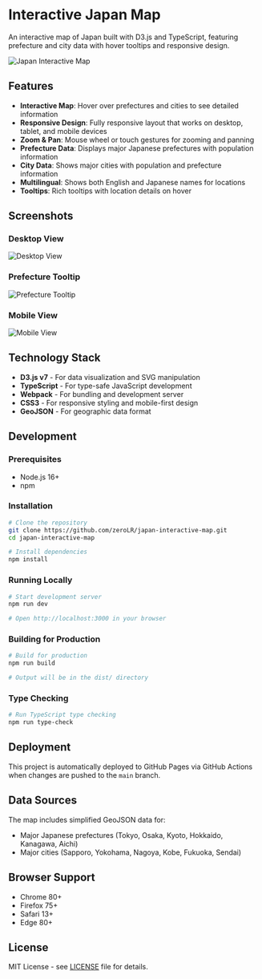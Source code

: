 # Interactive Japan Map

An interactive map of Japan built with D3.js and TypeScript, featuring prefecture and city data with hover tooltips and responsive design.

![Japan Interactive Map](https://github.com/user-attachments/assets/019e6d51-751b-4699-88bf-3b3b440b3688)

## Features

- **Interactive Map**: Hover over prefectures and cities to see detailed information
- **Responsive Design**: Fully responsive layout that works on desktop, tablet, and mobile devices
- **Zoom & Pan**: Mouse wheel or touch gestures for zooming and panning
- **Prefecture Data**: Displays major Japanese prefectures with population information
- **City Data**: Shows major cities with population and prefecture information
- **Multilingual**: Shows both English and Japanese names for locations
- **Tooltips**: Rich tooltips with location details on hover

## Screenshots

### Desktop View
![Desktop View](https://github.com/user-attachments/assets/019e6d51-751b-4699-88bf-3b3b440b3688)

### Prefecture Tooltip
![Prefecture Tooltip](https://github.com/user-attachments/assets/c850cb6d-9760-47d2-804c-a3ac4e9d0e99)

### Mobile View
![Mobile View](https://github.com/user-attachments/assets/97b11dee-590d-4b05-8031-d22ec248094f)

## Technology Stack

- **D3.js v7** - For data visualization and SVG manipulation
- **TypeScript** - For type-safe JavaScript development
- **Webpack** - For bundling and development server
- **CSS3** - For responsive styling and mobile-first design
- **GeoJSON** - For geographic data format

## Development

### Prerequisites

- Node.js 16+ 
- npm

### Installation

```bash
# Clone the repository
git clone https://github.com/zeroLR/japan-interactive-map.git
cd japan-interactive-map

# Install dependencies
npm install
```

### Running Locally

```bash
# Start development server
npm run dev

# Open http://localhost:3000 in your browser
```

### Building for Production

```bash
# Build for production
npm run build

# Output will be in the dist/ directory
```

### Type Checking

```bash
# Run TypeScript type checking
npm run type-check
```

## Deployment

This project is automatically deployed to GitHub Pages via GitHub Actions when changes are pushed to the `main` branch.

## Data Sources

The map includes simplified GeoJSON data for:
- Major Japanese prefectures (Tokyo, Osaka, Kyoto, Hokkaido, Kanagawa, Aichi)
- Major cities (Sapporo, Yokohama, Nagoya, Kobe, Fukuoka, Sendai)

## Browser Support

- Chrome 80+
- Firefox 75+
- Safari 13+
- Edge 80+

## License

MIT License - see [LICENSE](LICENSE) file for details.